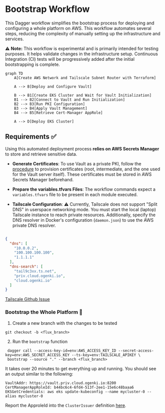 # Bootstrap Workflow

This Dagger workflow simplifies the bootstrap process for deploying and configuring a whole platform on AWS. This workflow automates several steps, reducing the complexity of manually setting up the infrastructure and services.

⚠️ **Note:** This workflow is experimental and is primarily intended for testing purposes. It helps validate changes in the infrastructure setup. Continuous Integration (CI) tests will be progressively added after the initial bootstrapping is complete.

```mermaid
graph TD
    A[Create AWS Network and Tailscale Subnet Router with Terraform]

    A --> B[Deploy and Configure Vault]

    B --> B1[Create EKS Cluster and Wait for Vault Initialization]
    B1 --> B2[Connect to Vault and Run Initialization]
    B2 --> B3[Run PKI Configuration]
    B3 --> B4[Apply Vault Management]
    B4 --> B5[Retrieve Cert-Manager AppRole]

    A --> D[Deploy EKS Cluster]
```

## Requirements ✅

Using this automated deployment process **relies on AWS Secrets Manager** to store and retrieve sensitive data.

* **Generate Certificates**: To use Vault as a private PKI, follow the [procedure](../terraform/vault/cluster/docs/pki_requirements.md) to provision certificates (root, intermediate, and the one used for the Vault server itself). These certificates must be stored in AWS Secrets Manager beforehand.

* **Prepare the variables.tfvars Files**: The workflow commands expect a `variables.tfvars` file to be present in each module executed.

* **Tailscale Configuration**: ⚠️ Currently, Tailscale does not support "Split DNS" in userspace networking mode. You must start the local (laptop) Tailscale instance to reach private resources. Additionally, specify the DNS resolver in Docker's configuration (`daemon.json`) to use the AWS private DNS resolver.

```json

{
  "dns": [
    "10.0.0.2",
    "100.100.100.100",
    "1.1.1.1"
  ],
  "dns-search": [
    "tail9c3xx.ts.net",
    "priv.cloud.ogenki.io",
    "cloud.ogenki.io"
  ]
}
```

[Tailscale Github Issue](https://github.com/tailscale/tailscale/issues/4677)

### Bootstrap the Whole Platform 🚀

1. Create a new branch with the changes to be tested
```console
git checkout -b <flux_branch>
```

2. Run the `bootstrap` function
```console
 dagger call --access-key-id=env:AWS_ACCESS_KEY_ID --secret-access-key=env:AWS_SECRET_ACCESS_KEY --ts-key=env:TAILSCALE_APIKEY \
 bootstrap --source "." --branch <flux_branch>
 ```

It takes over 20 minutes to get everything up and running. You should see an output similar to the following:

```console
VaultAddr: https://vault.priv.cloud.ogenki.io:8200
CertManagerAppRoleId: b44bc6c4-6fd4-513f-2ee1-15e6c48baaa6
EKSGetCredentials: aws eks update-kubeconfig --name mycluster-0 --alias mycluster-0
```

Report the ApproleId into the `ClusterIssuer` definition [here](../security/base/cert-manager/vault-clusterissuer.yaml).

